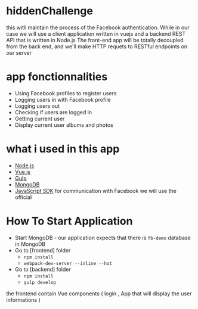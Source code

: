 # hiddenChallenge
this witll maintain  the process of the Facebook authentication. While in our case we will use a client application written in vuejs and a backend REST API that is written in Node.js
The front-end app will be totally decoupled from the back end, and we'll make HTTP requets to RESTful endpoints on our server


# app fonctionnalities 
* Using Facebook profiles to register users
* Logging users in with Facebook profile
* Logging users out
* Checking if users are logged in
* Getting current user
* Display  current user albums and photos 

# what i used in this app 

* [Node.js](https://nodejs.org/en/)
* [Vue.js](https://vuejs.org/)
* [Gulp](http://gulpjs.com/)
* [MongoDB](https://www.mongodb.com/)
* [JavaScript SDK](https://developers.facebook.com/docs/javascript/) for communication with Facebook we will use the official 


# How To Start Application

* Start MongoDB - our application expects that there is `fb-demo` database in MongoDB
* Go to [frontend] folder
    * `npm install`
    * `webpack-dev-server --inline --hot`
* Go to [backend] folder
    * `npm install`
    * `gulp develop`
    

the frontend contain Vue components ( login , App that will  display the user informations )
